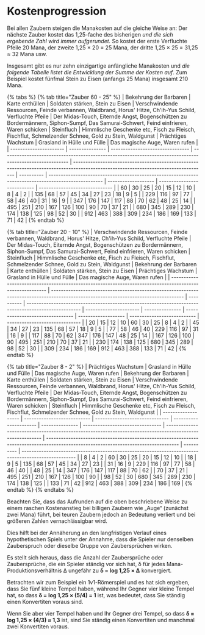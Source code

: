 # Kostenprogression

Bei allen Zaubern steigen die Manakosten auf die gleiche Weise an: Der nächste Zauber kostet das 1,25-fache des bisherigen _und die sich ergebende Zahl wird immer aufgerundet._ So kostet der erste Verfluchte Pfeile 20 Mana, der zweite 1,25 × 20 = 25 Mana, der dritte 1,25 × 25 = 31,25 ≈ 32 Mana usw.&#x20;

Insgesamt gibt es nur zehn einzigartige anfängliche Manakosten und _die folgende Tabelle listet die Entwicklung der Summe der Kosten auf_. Zum Beispiel kostet fünfmal Stein zu Eisen (anfangs 25 Mana) insgesamt 210 Mana.

{% tabs %}
{% tab title="Zauber 60 - 25" %}
| Bekehrung der Barbaren | Karte enthüllen | Soldaten stärken, Stein zu Eisen | Verschwindende Ressourcen, Feinde verbannen, Waldbrand, Horus' Hitze, Ch'ih-Yus Schild, Verfluchte Pfeile | Der Midas-Touch, Eiternde Angst, Bogenschützen zu Bordermännern, Siphon-Sumpf, Das Samurai-Schwert, Feind einfrieren, Waren schicken | Steinfluch | Himmlische Geschenke etc, Fisch zu Fleisch, Fischflut, Schmelzender Schnee, Gold zu Stein, Waldgunst | Prächtiges Wachstum | Grasland in Hülle und Fülle | Das magische Auge, Waren rufen |
| ---------------------- | --------------- | -------------------------------- | --------------------------------------------------------------------------------------------------------- | ------------------------------------------------------------------------------------------------------------------------------------ | ---------- | ---------------------------------------------------------------------------------------------------- | ------------------- | --------------------------- | ------------------------------ |
| 60                     | 30              | 25                               | 20                                                                                                        | 15                                                                                                                                   | 12         | 10                                                                                                   | 8                   | 4                           | 2                              |
| 135                    | 68              | 57                               | 45                                                                                                        | 34                                                                                                                                   | 27         | 23                                                                                                   | 18                  | 9                           | 5                              |
| 229                    | 116             | 97                               | 77                                                                                                        | 58                                                                                                                                   | 46         | 40                                                                                                   | 31                  | 16                          | 9                              |
| 347                    | 176             | 147                              | 117                                                                                                       | 88                                                                                                                                   | 70         | 62                                                                                                   | 48                  | 25                          | 14                             |
| 495                    | 251             | 210                              | 167                                                                                                       | 126                                                                                                                                  | 100        | 90                                                                                                   | 70                  | 37                          | 21                             |
| 680                    | 345             | 289                              | 230                                                                                                       | 174                                                                                                                                  | 138        | 125                                                                                                  | 98                  | 52                          | 30                             |
| 912                    | 463             | 388                              | 309                                                                                                       | 234                                                                                                                                  | 186        | 169                                                                                                  | 133                 | 71                          | 42                             |
{% endtab %}

{% tab title="Zauber 20 - 10" %}
| Verschwindende Ressourcen, Feinde verbannen, Waldbrand, Horus' Hitze, Ch'ih-Yus Schild, Verfluchte Pfeile | Der Midas-Touch, Eiternde Angst, Bogenschützen zu Bordermännern, Siphon-Sumpf, Das Samurai-Schwert, Feind einfrieren, Waren schicken | Steinfluch | Himmlische Geschenke etc, Fisch zu Fleisch, Fischflut, Schmelzender Schnee, Gold zu Stein, Waldgunst | Bekehrung der Barbaren | Karte enthüllen | Soldaten stärken, Stein zu Eisen | Prächtiges Wachstum | Grasland in Hülle und Fülle | Das magische Auge, Waren rufen |
| --------------------------------------------------------------------------------------------------------- | ------------------------------------------------------------------------------------------------------------------------------------ | ---------- | ---------------------------------------------------------------------------------------------------- | ---------------------- | --------------- | -------------------------------- | ------------------- | --------------------------- | ------------------------------ |
| 20                                                                                                        | 15                                                                                                                                   | 12         | 10                                                                                                   | 60                     | 30              | 25                               | 8                   | 4                           | 2                              |
| 45                                                                                                        | 34                                                                                                                                   | 27         | 23                                                                                                   | 135                    | 68              | 57                               | 18                  | 9                           | 5                              |
| 77                                                                                                        | 58                                                                                                                                   | 46         | 40                                                                                                   | 229                    | 116             | 97                               | 31                  | 16                          | 9                              |
| 117                                                                                                       | 88                                                                                                                                   | 70         | 62                                                                                                   | 347                    | 176             | 147                              | 48                  | 25                          | 14                             |
| 167                                                                                                       | 126                                                                                                                                  | 100        | 90                                                                                                   | 495                    | 251             | 210                              | 70                  | 37                          | 21                             |
| 230                                                                                                       | 174                                                                                                                                  | 138        | 125                                                                                                  | 680                    | 345             | 289                              | 98                  | 52                          | 30                             |
| 309                                                                                                       | 234                                                                                                                                  | 186        | 169                                                                                                  | 912                    | 463             | 388                              | 133                 | 71                          | 42                             |
{% endtab %}

{% tab title="Zauber 8 - 2" %}
| Prächtiges Wachstum | Grasland in Hülle und Fülle | Das magische Auge, Waren rufen | Bekehrung der Barbaren | Karte enthüllen | Soldaten stärken, Stein zu Eisen | Verschwindende Ressourcen, Feinde verbannen, Waldbrand, Horus' Hitze, Ch'ih-Yus Schild, Verfluchte Pfeile | Der Midas-Touch, Eiternde Angst, Bogenschützen zu Bordermännern, Siphon-Sumpf, Das Samurai-Schwert, Feind einfrieren, Waren schicken | Steinfluch | Himmlische Geschenke etc, Fisch zu Fleisch, Fischflut, Schmelzender Schnee, Gold zu Stein, Waldgunst |
| ------------------- | --------------------------- | ------------------------------ | ---------------------- | --------------- | -------------------------------- | --------------------------------------------------------------------------------------------------------- | ------------------------------------------------------------------------------------------------------------------------------------ | ---------- | ---------------------------------------------------------------------------------------------------- |
| 8                   | 4                           | 2                              | 60                     | 30              | 25                               | 20                                                                                                        | 15                                                                                                                                   | 12         | 10                                                                                                   |
| 18                  | 9                           | 5                              | 135                    | 68              | 57                               | 45                                                                                                        | 34                                                                                                                                   | 27         | 23                                                                                                   |
| 31                  | 16                          | 9                              | 229                    | 116             | 97                               | 77                                                                                                        | 58                                                                                                                                   | 46         | 40                                                                                                   |
| 48                  | 25                          | 14                             | 347                    | 176             | 147                              | 117                                                                                                       | 88                                                                                                                                   | 70         | 62                                                                                                   |
| 70                  | 37                          | 21                             | 495                    | 251             | 210                              | 167                                                                                                       | 126                                                                                                                                  | 100        | 90                                                                                                   |
| 98                  | 52                          | 30                             | 680                    | 345             | 289                              | 230                                                                                                       | 174                                                                                                                                  | 138        | 125                                                                                                  |
| 133                 | 71                          | 42                             | 912                    | 463             | 388                              | 309                                                                                                       | 234                                                                                                                                  | 186        | 169                                                                                                  |
{% endtab %}
{% endtabs %}



Beachten Sie, dass das Aufrunden auf die oben beschriebene Weise zu einem raschen Kostenanstieg bei billigen Zaubern wie „Auge“ (zunächst zwei Mana) führt, bei teuren Zaubern jedoch an Bedeutung verliert und bei größeren Zahlen vernachlässigbar wird.&#x20;

Dies hilft bei der Annäherung an den langfristigen Verlauf eines hypothetischen Spiels unter der Annahme, dass die Spieler nur denselben Zauberspruch oder dieselbe Gruppe von Zaubersprüchen wirken.&#x20;

Es stellt sich heraus, dass die Anzahl der Zaubersprüche oder Zaubersprüche, die ein Spieler ständig vor sich hat, δ für jedes Mana-Produktionsverhältnis Δ ungefähr zu **δ = log 1,25 × Δ** konvergiert.&#x20;

Betrachten wir zum Beispiel ein 1v1-Römerspiel und es hat sich ergeben, dass Sie fünf kleine Tempel haben, während Ihr Gegner vier kleine Tempel hat, so dass **δ = log 1,25 × (5/4) = 1** ist, was bedeutet, dass Sie ständig einen Konvertiten voraus sind.&#x20;

Wenn Sie aber vier Tempel haben und Ihr Gegner drei Tempel, so dass **δ = log 1,25 × (4/3) ≈ 1,3** ist, sind Sie ständig einen Konvertiten und manchmal zwei Konvertiten voraus.
